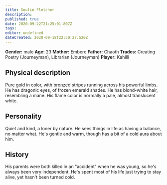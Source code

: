 ```yaml
---
title: Soulin Fletcher
description: 
published: true
date: 2020-09-22T21:25:01.807Z
tags: 
editor: undefined
dateCreated: 2020-09-18T22:50:27.520Z
---
```


**Gender:** male
**Age:** 23
**Mother:** Embere
**Father:** Chaoth
**Trades:** Creating Poetry (Journeyman), Librarian (Journeyman)
**Player:** Kahilli

## Physical description

Pure gold in color, with bronzed stripes running across his powerful limbs. He has dragonic eyes, of frozen emerald shades. He has blond-white hair, resembling a mane. His flame color is normally a pale, almost translucent white.

## Personality

Quiet and kind, a loner by nature. He sees things in life as having a balance, no matter what. He's gentle and warm, though has a bit of a cold aura about him.

## History

His parents were both killed in an "accident" when he was young, so he's always been very independent. He's spent most of his life just trying to stay alive, yet hasn't been turned cold.